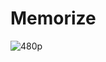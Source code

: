 # Memorize
![480p](https://github.com/matohop/Memorize/assets/61240143/ef4d2655-6de4-4160-b03a-4bb4b361b186)
